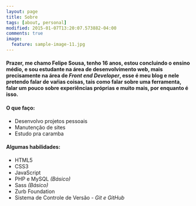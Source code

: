 ```yaml
---
layout: page
title: Sobre
tags: [about, personal]
modified: 2015-01-07T13:20:07.573882-04:00
comments: true
image:
  feature: sample-image-11.jpg
---
```

#### Prazer, me chamo Felipe Sousa, tenho 16 anos, estou concluindo o ensino médio, e sou estudante na área de desenvolvimento web, mais precisamente na área de *Front end Developer*, esse é meu blog e nele pretendo falar de vaŕias coisas, tais como falar sobre uma ferramenta, falar um pouco sobre experiências próprias e muito mais, por enquanto é isso.

#### O que faço: 
* Desenvolvo projetos pessoais
* Manutenção de sites
* Estudo pra caramba

#### Algumas habilidades:
* HTML5
* CSS3
* JavaScript
* PHP e MySQL *(Básico)*
* Sass *(Básico)* 
* Zurb Foundation
* Sistema de Controle de Versão -  *Git e GitHub*

 
